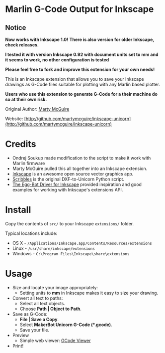 Marlin G-Code Output for Inkscape
===========================================

Notice
------
**Now works with Inkscape 1.0!**
**There is also version for older Inkscape, check releases.**

**I tested it with version Inkscape 0.92 with document units set to mm and it seems to work, no other configuration is tested**

**Please feel free to fork and improve this extension for your own needs!**

This is an Inkscape extension that allows you to save your Inkscape drawings as
G-Code files suitable for plotting with any Marlin based plotter.

**Users who use this extension to generate G-Code for a their machine do so at their own risk.**

Original Author: [Marty McGuire](http://github.com/martymcguire)

Website: [http://github.com/martymcguire/inkscape-unicorn](http://github.com/martymcguire/inkscape-unicorn)

Credits
=======

* Ondrej Soukup made modification to the script to make it work with Marlin firmware 
* Marty McGuire pulled this all together into an Inkscape extension.
* [Inkscape](http://www.inkscape.org/) is an awesome open source vector graphics app.
* [Scribbles](https://github.com/makerbot/Makerbot/tree/master/Unicorn/Scribbles%20Scripts) is the original DXF-to-Unicorn Python script.
* [The Egg-Bot Driver for Inkscape](http://code.google.com/p/eggbotcode/) provided inspiration and good examples for working with Inkscape's extensions API.

Install
=======

Copy the contents of `src/` to your Inkscape `extensions/` folder.

Typical locations include:

* OS X - `/Applications/Inkscape.app/Contents/Resources/extensions`
* Linux - `/usr/share/inkscape/extensions`
* Windows - `C:\Program Files\Inkscape\share\extensions`

Usage
=====

* Size and locate your image appropriately:
	* Setting units to **mm** in Inkscape makes it easy to size your drawing.
* Convert all text to paths:
	* Select all text objects.
	* Choose **Path | Object to Path**.
* Save as G-Code:
	* **File | Save a Copy**.
	* Select **MakerBot Unicorn G-Code (\*.gcode)**.
	* Save your file.
* Preview
	* Simple web viewer: [GCode Viewer](http://jherrm.com/gcode-viewer/)
* Print!
